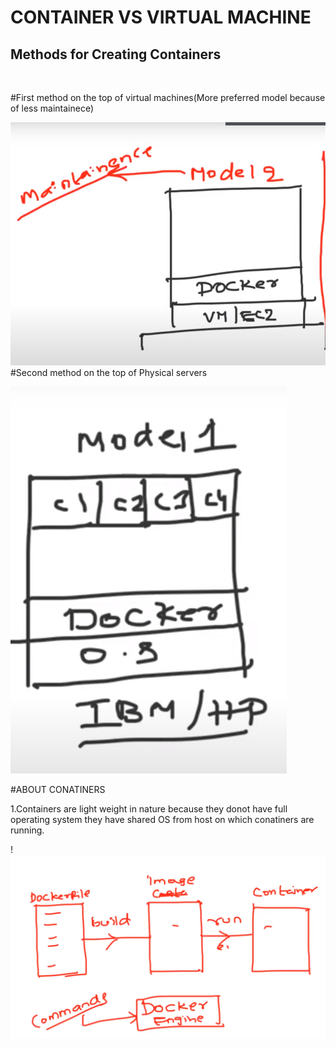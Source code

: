 # CONTAINER VS VIRTUAL MACHINE

## Methods for Creating Containers
<br>

#First method on the top of virtual machines(More preferred model because of less maintainece)
<br>

![model 1](image-7.png)
<br>
#Second method on the top of Physical servers

![model 2](image-5.png)
<br>

#ABOUT CONATINERS

1.Containers are light weight in nature because they donot have full operating system
  they have shared OS from host on which conatiners are running.

  !![container defination](image-8.png)
